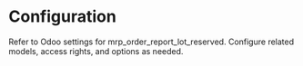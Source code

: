 # Configuration

Refer to Odoo settings for mrp_order_report_lot_reserved. Configure related models, access rights, and options as needed.
